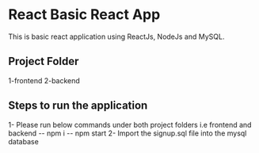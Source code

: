 # React Basic React App
This is basic react application using  ReactJs, NodeJs and MySQL.

## Project Folder
1-frontend
2-backend

## Steps to run the application
1- Please run below commands under both project folders i.e frontend and backend
 -- npm i
 -- npm start
2- Import the signup.sql file into the mysql database

